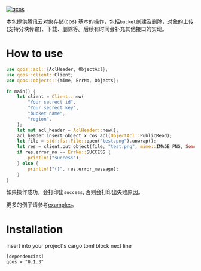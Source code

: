 [![qcos](https://github.com/bujnlc8/qcos/actions/workflows/qcos.yml/badge.svg?branch=master)](https://github.com/bujnlc8/qcos/actions/workflows/qcos.yml)

本包提供腾讯云对象存储(cos) 基本的操作，包括`bucket`创建及删除，对象的上传(支持分块传输)、下载、删除等。后续有时间会补充其他接口的实现。

# How to use

```rust
use qcos::acl::{AclHeader, ObjectAcl};
use qcos::client::Client;
use qcos::objects::{mime, ErrNo, Objects};

fn main() {
    let client = Client::new(
        "Your secrect id",
        "Your secrect key",
        "bucket name",
        "region",
    );
    let mut acl_header = AclHeader::new();
    acl_header.insert_object_x_cos_acl(ObjectAcl::PublicRead);
    let file = std::fs::File::open("test.png").unwrap();
    let res = client.put_object(file, "test.png", mime::IMAGE_PNG, Some(&acl_header), false);
    if res.error_no == ErrNo::SUCCESS {
        println!("success");
    } else {
        println!("{}", res.error_message);
    }
}

```
如果操作成功，会打印出`success`, 否则会打印出失败原因。

更多的例子请参考[examples](https://github.com/bujnlc8/qcos/tree/master/examples)。

# Installation

insert into your project's cargo.toml block next line

```
[dependencies]
qcos = "0.1.3"
```
